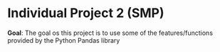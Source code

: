 # Individual Project 2 (SMP)

**Goal**: The goal os this project is to use some of the features/functions provided by the Python Pandas library
